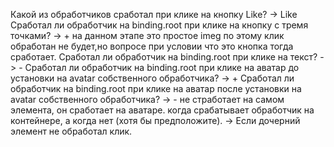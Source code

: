 Какой из обработчиков сработал при клике на кнопку Like?  ->   Like
Сработал ли обработчик на binding.root при клике на кнопку с тремя точками? -> + на данном этапе это простое imeg по этому клик обработан не будет,но вопросе при условии что это кнопка тогда сработает.
Сработал ли обработчик на binding.root при клике на текст? -> -
Сработал ли обработчик на binding.root при клике на аватар до установки на avatar собственного обработчика? -> +
Сработал ли обработчик на binding.root при клике на аватар после установки на avatar собственного обработчика? -> - не стработает на самом элемента, он сработает на аватаре.
когда срабатывает обработчик на контейнере, а когда нет (хотя бы предположите). -> Если дочерний элемент не обработал клик.
